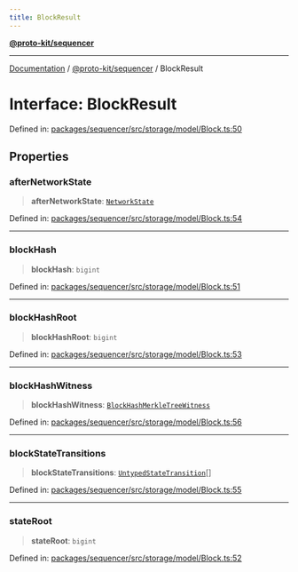 ```yaml
---
title: BlockResult
---
```


[**@proto-kit/sequencer**](../README.md)

***

[Documentation](../../../README.md) / [@proto-kit/sequencer](../README.md) / BlockResult

# Interface: BlockResult

Defined in: [packages/sequencer/src/storage/model/Block.ts:50](https://github.com/proto-kit/framework/blob/b953c754e500c62f01fbbd6d09adfb2f5577269d/packages/sequencer/src/storage/model/Block.ts#L50)

## Properties

### afterNetworkState

> **afterNetworkState**: [`NetworkState`](../../protocol/classes/NetworkState.md)

Defined in: [packages/sequencer/src/storage/model/Block.ts:54](https://github.com/proto-kit/framework/blob/b953c754e500c62f01fbbd6d09adfb2f5577269d/packages/sequencer/src/storage/model/Block.ts#L54)

***

### blockHash

> **blockHash**: `bigint`

Defined in: [packages/sequencer/src/storage/model/Block.ts:51](https://github.com/proto-kit/framework/blob/b953c754e500c62f01fbbd6d09adfb2f5577269d/packages/sequencer/src/storage/model/Block.ts#L51)

***

### blockHashRoot

> **blockHashRoot**: `bigint`

Defined in: [packages/sequencer/src/storage/model/Block.ts:53](https://github.com/proto-kit/framework/blob/b953c754e500c62f01fbbd6d09adfb2f5577269d/packages/sequencer/src/storage/model/Block.ts#L53)

***

### blockHashWitness

> **blockHashWitness**: [`BlockHashMerkleTreeWitness`](../../protocol/classes/BlockHashMerkleTreeWitness.md)

Defined in: [packages/sequencer/src/storage/model/Block.ts:56](https://github.com/proto-kit/framework/blob/b953c754e500c62f01fbbd6d09adfb2f5577269d/packages/sequencer/src/storage/model/Block.ts#L56)

***

### blockStateTransitions

> **blockStateTransitions**: [`UntypedStateTransition`](../classes/UntypedStateTransition.md)[]

Defined in: [packages/sequencer/src/storage/model/Block.ts:55](https://github.com/proto-kit/framework/blob/b953c754e500c62f01fbbd6d09adfb2f5577269d/packages/sequencer/src/storage/model/Block.ts#L55)

***

### stateRoot

> **stateRoot**: `bigint`

Defined in: [packages/sequencer/src/storage/model/Block.ts:52](https://github.com/proto-kit/framework/blob/b953c754e500c62f01fbbd6d09adfb2f5577269d/packages/sequencer/src/storage/model/Block.ts#L52)
